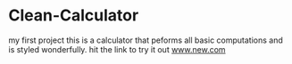# Clean-Calculator
my first project 
this is a calculator that peforms all basic computations and is styled wonderfully.
hit the link to try it out www.new.com
